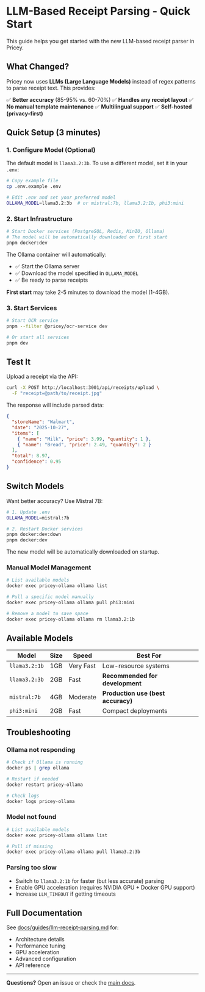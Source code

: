 # LLM-Based Receipt Parsing - Quick Start

This guide helps you get started with the new LLM-based receipt parser in Pricey.

## What Changed?

Pricey now uses **LLMs (Large Language Models)** instead of regex patterns to parse receipt text. This provides:

✅ **Better accuracy** (85-95% vs. 60-70%)
✅ **Handles any receipt layout**
✅ **No manual template maintenance**
✅ **Multilingual support**
✅ **Self-hosted (privacy-first)**

## Quick Setup (3 minutes)

### 1. Configure Model (Optional)

The default model is `llama3.2:3b`. To use a different model, set it in your `.env`:

```bash
# Copy example file
cp .env.example .env

# Edit .env and set your preferred model
OLLAMA_MODEL=llama3.2:3b  # or mistral:7b, llama3.2:1b, phi3:mini
```

### 2. Start Infrastructure

```bash
# Start Docker services (PostgreSQL, Redis, MinIO, Ollama)
# The model will be automatically downloaded on first start
pnpm docker:dev
```

The Ollama container will automatically:

- ✅ Start the Ollama server
- ✅ Download the model specified in `OLLAMA_MODEL`
- ✅ Be ready to parse receipts

**First start** may take 2-5 minutes to download the model (1-4GB).

### 3. Start Services

```bash
# Start OCR service
pnpm --filter @pricey/ocr-service dev

# Or start all services
pnpm dev
```

## Test It

Upload a receipt via the API:

```bash
curl -X POST http://localhost:3001/api/receipts/upload \
  -F "receipt=@path/to/receipt.jpg"
```

The response will include parsed data:

```json
{
  "storeName": "Walmart",
  "date": "2025-10-27",
  "items": [
    { "name": "Milk", "price": 3.99, "quantity": 1 },
    { "name": "Bread", "price": 2.49, "quantity": 2 }
  ],
  "total": 8.97,
  "confidence": 0.95
}
```

## Switch Models

Want better accuracy? Use Mistral 7B:

```bash
# 1. Update .env
OLLAMA_MODEL=mistral:7b

# 2. Restart Docker services
pnpm docker:dev:down
pnpm docker:dev
```

The new model will be automatically downloaded on startup.

### Manual Model Management

```bash
# List available models
docker exec pricey-ollama ollama list

# Pull a specific model manually
docker exec pricey-ollama ollama pull phi3:mini

# Remove a model to save space
docker exec pricey-ollama ollama rm llama3.2:1b
```

## Available Models

| Model         | Size | Speed     | Best For                           |
| ------------- | ---- | --------- | ---------------------------------- |
| `llama3.2:1b` | 1GB  | Very Fast | Low-resource systems               |
| `llama3.2:3b` | 2GB  | Fast      | **Recommended for development**    |
| `mistral:7b`  | 4GB  | Moderate  | **Production use (best accuracy)** |
| `phi3:mini`   | 2GB  | Fast      | Compact deployments                |

## Troubleshooting

### Ollama not responding

```bash
# Check if Ollama is running
docker ps | grep ollama

# Restart if needed
docker restart pricey-ollama

# Check logs
docker logs pricey-ollama
```

### Model not found

```bash
# List available models
docker exec pricey-ollama ollama list

# Pull if missing
docker exec pricey-ollama ollama pull llama3.2:3b
```

### Parsing too slow

- Switch to `llama3.2:1b` for faster (but less accurate) parsing
- Enable GPU acceleration (requires NVIDIA GPU + Docker GPU support)
- Increase `LLM_TIMEOUT` if getting timeouts

## Full Documentation

See [docs/guides/llm-receipt-parsing.md](/docs/guides/llm-receipt-parsing.md) for:

- Architecture details
- Performance tuning
- GPU acceleration
- Advanced configuration
- API reference

---

**Questions?** Open an issue or check the [main docs](/docs/README.md).
